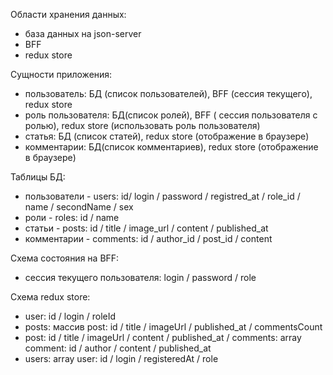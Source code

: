 Области хранения данных:

- база данных на json-server
- BFF
- redux store

Сущности приложения:

- пользователь: БД (список пользователей), BFF (сессия текущего), redux store
- роль пользователя: БД(список ролей), BFF ( сессия пользователя с ролью), redux store (использовать роль пользователя)
- статья: БД (список статей), redux store (отображение в браузере)
- комментарии: БД(список комментариев), redux store (отображение в браузере)

Таблицы БД:

- пользователи - users: id/ login / password / registred_at / role_id / name / secondName / sex
- роли - roles: id / name
- статьи - posts: id / title / image_url / content / published_at
- комментарии - comments: id / author_id / post_id / content

Схема состояния на BFF:

- сессия текущего пользователя: login / password / role

Схема redux store:

- user: id / login / roleId
- posts: массив post: id / title / imageUrl / published_at / commentsCount
- post: id / title / imageUrl / content / published_at / comments: array comment: id / author / content / published_at
- users: array user: id / login / registeredAt / role
